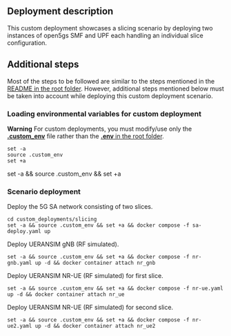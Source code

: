 ## Deployment description

This custom deployment showcases a slicing scenario by deploying two instances of open5gs SMF and UPF each handling an individual slice configuration.

## Additional steps

Most of the steps to be followed are similar to the steps mentioned in the [README in the root folder](../../README.md). However, additional steps mentioned below must be taken into account while deploying this custom deployment scenario.

### Loading environmental variables for custom deployment

**Warning**
For custom deployments, you must modify/use only the [**.custom_env**](.custom_env) file rather than the [**.env** in the root folder](../../.env).

```
set -a
source .custom_env
set +a
```

set -a && source .custom_env && set +a

### Scenario deployment

Deploy the 5G SA network consisting of two slices.

```
cd custom_deployments/slicing
set -a && source .custom_env && set +a && docker compose -f sa-deploy.yaml up
```

Deploy UERANSIM gNB (RF simulated).

```
set -a && source .custom_env && set +a && docker compose -f nr-gnb.yaml up -d && docker container attach nr_gnb
```

Deploy UERANSIM NR-UE (RF simulated) for first slice.

```
set -a && source .custom_env && set +a && docker compose -f nr-ue.yaml up -d && docker container attach nr_ue
```

Deploy UERANSIM NR-UE (RF simulated) for second slice.

```
set -a && source .custom_env && set +a && docker compose -f nr-ue2.yaml up -d && docker container attach nr_ue2
```
